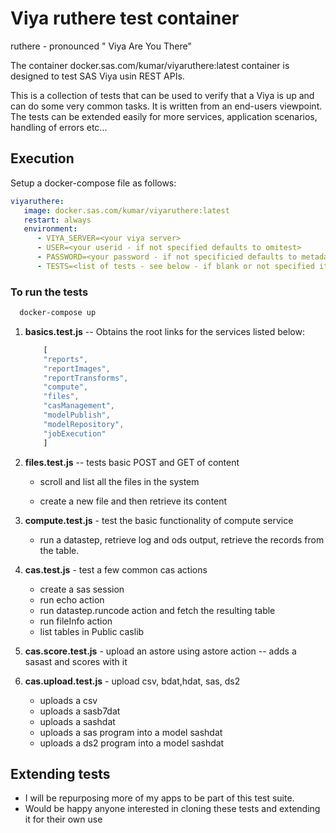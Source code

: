 # Viya ruthere test container

ruthere - pronounced " Viya Are You There"

The container docker.sas.com/kumar/viyaruthere:latest container is designed to test SAS Viya usin REST APIs.

This is a collection of tests that can be used to verify that a Viya is up and can do some very common tasks.
It is written from an end-users viewpoint. The tests can be extended easily for more services, application scenarios, handling of errors etc...

## Execution

Setup a docker-compose file as follows:

```yml
viyaruthere:
   image: docker.sas.com/kumar/viyaruthere:latest
   restart: always
   environment:
      - VIYA_SERVER=<your viya server>
      - USER=<your userid - if not specified defaults to omitest>
      - PASSWORD=<your password - if not specificied defaults to metadata1$>
      - TESTS=<list of tests - see below - if blank or not specified it will run all the tests>
```

### To run the tests

```sh
  docker-compose up
```

1. **basics.test.js** -- Obtains the root links for the services listed below:

    ```js
        [
        "reports",
        "reportImages",
        "reportTransforms",
        "compute",
        "files",
        "casManagement",
        "modelPublish",
        "modelRepository",
        "jobExecution"
        ]
    ```

2. **files.test.js** -- tests basic POST and GET of content

   - scroll and list all the files in the system

   - create a new file and then retrieve its content

3. **compute.test.js** - test the basic functionality of compute service

    - run a datastep, retrieve log and ods output, retrieve the records from the table.

4. **cas.test.js** - test a few common cas actions

    - create a sas session
    - run echo action
    - run datastep.runcode action and fetch the resulting table
    - run fileInfo action
    - list tables in Public caslib

5. **cas.score.test.js** - upload an astore using astore action
   -- adds a sasast and scores with it

6. **cas.upload.test.js** - upload csv, bdat,hdat, sas, ds2

    - uploads a csv
    - uploads a sasb7dat
    - uploads a sashdat
    - uploads a sas program into a model sashdat
    - uploads a ds2 program into a model sashdat

## Extending tests

- I will be repurposing more of my apps to be part of this test suite.
- Would be happy anyone interested in cloning these tests and extending it for their own use
